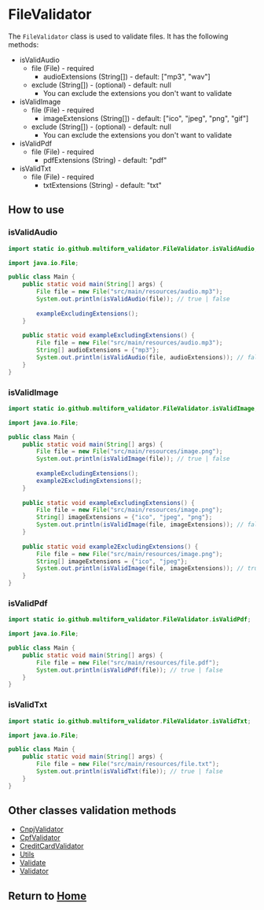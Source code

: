 # FileValidator

The `FileValidator` class is used to validate files. It has the following methods:

- isValidAudio
    - file (File) - required
        - audioExtensions (String[]) - default: ["mp3", "wav"]
    - exclude (String[]) - (optional) - default: null
        - You can exclude the extensions you don't want to validate
- isValidImage
    - file (File) - required
        - imageExtensions (String[]) - default: ["ico", "jpeg", "png", "gif"]
    - exclude (String[]) - (optional) - default: null
        - You can exclude the extensions you don't want to validate
- isValidPdf
    - file (File) - required
        - pdfExtensions (String) - default: "pdf"
- isValidTxt
    - file (File) - required
        - txtExtensions (String) - default: "txt"

## How to use

### isValidAudio

```java
import static io.github.multiform_validator.FileValidator.isValidAudio;

import java.io.File;

public class Main {
    public static void main(String[] args) {
        File file = new File("src/main/resources/audio.mp3");
        System.out.println(isValidAudio(file)); // true | false
        
        exampleExcludingExtensions();
    }
    
    public static void exampleExcludingExtensions() {
        File file = new File("src/main/resources/audio.mp3");
        String[] audioExtensions = {"mp3"};
        System.out.println(isValidAudio(file, audioExtensions)); // false
    }
}
```

### isValidImage

```java
import static io.github.multiform_validator.FileValidator.isValidImage;

import java.io.File;

public class Main {
    public static void main(String[] args) {
        File file = new File("src/main/resources/image.png");
        System.out.println(isValidImage(file)); // true | false
        
        exampleExcludingExtensions();
        example2ExcludingExtensions();
    }
    
    public static void exampleExcludingExtensions() {
        File file = new File("src/main/resources/image.png");
        String[] imageExtensions = {"ico", "jpeg", "png"};
        System.out.println(isValidImage(file, imageExtensions)); // false
    }
    
    public static void example2ExcludingExtensions() {
        File file = new File("src/main/resources/image.png");
        String[] imageExtensions = {"ico", "jpeg"};
        System.out.println(isValidImage(file, imageExtensions)); // true | false
    }
}
```

### isValidPdf

```java
import static io.github.multiform_validator.FileValidator.isValidPdf;

import java.io.File;

public class Main {
    public static void main(String[] args) {
        File file = new File("src/main/resources/file.pdf");
        System.out.println(isValidPdf(file)); // true | false
    }
}
```

### isValidTxt

```java
import static io.github.multiform_validator.FileValidator.isValidTxt;

import java.io.File;

public class Main {
    public static void main(String[] args) {
        File file = new File("src/main/resources/file.txt");
        System.out.println(isValidTxt(file)); // true | false
    }
}
```

## Other classes validation methods

- [CnpjValidator](https://multiform-validator.github.io/java/classes/CnpjValidator)
- [CpfValidator](https://multiform-validator.github.io/java/classes/CpfValidator)
- [CreditCardValidator](https://multiform-validator.github.io/java/classes/CreditCardValidator)
- [Utils](https://multiform-validator.github.io/java/classes/Utils)
- [Validate](https://multiform-validator.github.io/java/classes/Validate)
- [Validator](https://multiform-validator.github.io/java/classes/Validator)

## Return to [Home](https://multiform-validator.github.io/java/)